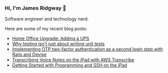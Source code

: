### Hi, I'm James Ridgway 👋
Software engineer and technology nerd.

Here are some of my recent blog posts:
  * [Home Office Upgrade: Adding a UPS](https://www.jamesridgway.co.uk/home-office-upgrade-adding-a-ups/)
  * [Why testing isn&#x27;t just about writing unit tests](https://www.jamesridgway.co.uk/why-testing-isnt-just-about-writing-unit-tests/)
  * [Implementing OTP two-factor authentication as a second login step with Rails and Devise](https://www.jamesridgway.co.uk/implementing-a-two-step-otp-u2f-login-workflow-with-rails-and-devise/)
  * [Transcribing Voice Notes on the iPad with AWS Transcribe](https://www.jamesridgway.co.uk/transcribing-voice-notes-on-the-ipad-with-aws-transcribe/)
  * [Getting Started with Programming and SSH on the iPad](https://www.jamesridgway.co.uk/getting-started-with-programming-and-ssh-on-the-ipad/)
